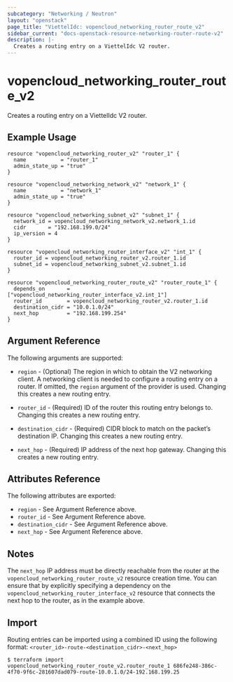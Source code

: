 ```yaml
---
subcategory: "Networking / Neutron"
layout: "openstack"
page_title: "ViettelIdc: vopencloud_networking_router_route_v2"
sidebar_current: "docs-openstack-resource-networking-router-route-v2"
description: |-
  Creates a routing entry on a ViettelIdc V2 router.
---
```


# vopencloud\_networking\_router\_route\_v2

Creates a routing entry on a ViettelIdc V2 router.

## Example Usage

```hcl
resource "vopencloud_networking_router_v2" "router_1" {
  name           = "router_1"
  admin_state_up = "true"
}

resource "vopencloud_networking_network_v2" "network_1" {
  name           = "network_1"
  admin_state_up = "true"
}

resource "vopencloud_networking_subnet_v2" "subnet_1" {
  network_id = vopencloud_networking_network_v2.network_1.id
  cidr       = "192.168.199.0/24"
  ip_version = 4
}

resource "vopencloud_networking_router_interface_v2" "int_1" {
  router_id = vopencloud_networking_router_v2.router_1.id
  subnet_id = vopencloud_networking_subnet_v2.subnet_1.id
}

resource "vopencloud_networking_router_route_v2" "router_route_1" {
  depends_on       = ["vopencloud_networking_router_interface_v2.int_1"]
  router_id        = vopencloud_networking_router_v2.router_1.id
  destination_cidr = "10.0.1.0/24"
  next_hop         = "192.168.199.254"
}
```

## Argument Reference

The following arguments are supported:

* `region` - (Optional) The region in which to obtain the V2 networking client.
    A networking client is needed to configure a routing entry on a router. If omitted, the
    `region` argument of the provider is used. Changing this creates a new
    routing entry.

* `router_id` - (Required) ID of the router this routing entry belongs to. Changing
    this creates a new routing entry.

* `destination_cidr` - (Required) CIDR block to match on the packet’s destination IP. Changing
    this creates a new routing entry.

* `next_hop` - (Required) IP address of the next hop gateway.  Changing
    this creates a new routing entry.

## Attributes Reference

The following attributes are exported:

* `region` - See Argument Reference above.
* `router_id` - See Argument Reference above.
* `destination_cidr` - See Argument Reference above.
* `next_hop` - See Argument Reference above.

## Notes

The `next_hop` IP address must be directly reachable from the router at the ``vopencloud_networking_router_route_v2``
resource creation time.  You can ensure that by explicitly specifying a dependency on the ``vopencloud_networking_router_interface_v2``
resource that connects the next hop to the router, as in the example above.

## Import

Routing entries can be imported using a combined ID using the following format: ``<router_id>-route-<destination_cidr>-<next_hop>``

```
$ terraform import vopencloud_networking_router_route_v2.router_route_1 686fe248-386c-4f70-9f6c-281607dad079-route-10.0.1.0/24-192.168.199.25
```